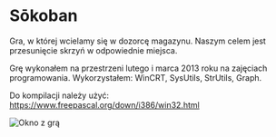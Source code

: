 # Sōkoban

Gra, w której wcielamy się w dozorcę magazynu. Naszym celem jest przesunięcie skrzyń w odpowiednie miejsca.

Grę wykonałem na przestrzeni lutego i marca 2013 roku na zajęciach programowania. Wykorzystałem: WinCRT, SysUtils, StrUtils, Graph.

Do kompilacji należy użyć: https://www.freepascal.org/down/i386/win32.html

![Okno z grą](https://smulewicz.pro/github-assets/sokoban.png)
